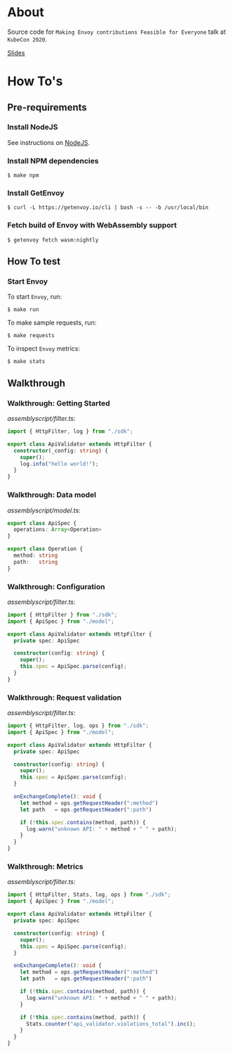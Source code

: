 # About

Source code for `Making Envoy contributions Feasible for Everyone` talk at `KubeCon 2020`.

[Slides](https://static.sched.com/hosted_files/kccnceu20/7e/Making_Envoy_Contributions_Feasible_For_Everyone_Yaroslav_Skopets.pdf)

# How To's

## Pre-requirements

### Install NodeJS

See instructions on [NodeJS](https://nodejs.org/en/download/).

### Install NPM dependencies

```shell
$ make npm
```

### Install GetEnvoy

```shell
$ curl -L https://getenvoy.io/cli | bash -s -- -b /usr/local/bin
```

### Fetch build of Envoy with WebAssembly support

```shell
$ getenvoy fetch wasm:nightly
```

## How To test

### Start Envoy

To start `Envoy`, run:
```shell
$ make run
```

To make sample requests, run:
```shell
$ make requests
```

To inspect `Envoy` metrics:
```shell
$ make stats
```

## Walkthrough

### Walkthrough: Getting Started

_assemblyscript/filter.ts_:
```typescript
import { HttpFilter, log } from "./sdk";

export class ApiValidator extends HttpFilter {
  constructor(_config: string) {
    super();
    log.info("hello world!");
  }
}
```

### Walkthrough: Data model

_assemblyscript/model.ts_:
```typescript
export class ApiSpec {
  operations: Array<Operation>
}

export class Operation {
  method: string
  path:   string
}
```

### Walkthrough: Configuration

_assemblyscript/filter.ts_:
```typescript
import { HttpFilter } from "./sdk";
import { ApiSpec } from "./model";

export class ApiValidator extends HttpFilter {
  private spec: ApiSpec

  constructor(config: string) {
    super();
    this.spec = ApiSpec.parse(config);
  }
}
```

### Walkthrough: Request validation

_assemblyscript/filter.ts_:
```typescript
import { HttpFilter, log, ops } from "./sdk";
import { ApiSpec } from "./model";

export class ApiValidator extends HttpFilter {
  private spec: ApiSpec

  constructor(config: string) { 
    super();
    this.spec = ApiSpec.parse(config);
  }

  onExchangeComplete(): void {
    let method = ops.getRequestHeader(":method")
    let path   = ops.getRequestHeader(":path")

    if (!this.spec.contains(method, path)) {
      log.warn("unknown API: " + method + " " + path);
    }
  }
}
```

### Walkthrough: Metrics

_assemblyscript/filter.ts_:
```typescript
import { HttpFilter, Stats, log, ops } from "./sdk";
import { ApiSpec } from "./model";

export class ApiValidator extends HttpFilter {
  private spec: ApiSpec

  constructor(config: string) { 
    super();
    this.spec = ApiSpec.parse(config);
  }

  onExchangeComplete(): void {
    let method = ops.getRequestHeader(":method")
    let path   = ops.getRequestHeader(":path")

    if (!this.spec.contains(method, path)) {
      log.warn("unknown API: " + method + " " + path);
    }

    if (!this.spec.contains(method, path)) {
      Stats.counter("api_validator.violations_total").inc();
    }
  }
}
```

